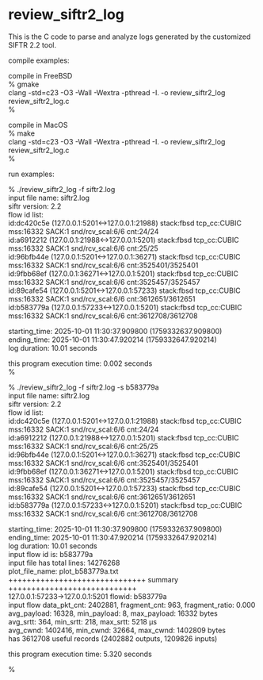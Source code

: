 # review_siftr2_log  
This is the C code to parse and analyze logs generated by the customized SIFTR 2.2 tool.  
  
compile examples:  
  
compile in FreeBSD  
% gmake  
clang -std=c23 -O3 -Wall -Wextra -pthread -I. -o review_siftr2_log review_siftr2_log.c  
%  
  
compile in MacOS  
% make  
clang -std=c23 -O3 -Wall -Wextra -pthread -I. -o review_siftr2_log review_siftr2_log.c  
%  
  
run examples:  
  
% ./review_siftr2_log -f siftr2.log  
input file name: siftr2.log  
siftr version: 2.2  
flow id list:  
 id:dc420c5e (127.0.0.1:5201<->127.0.0.1:21988) stack:fbsd tcp_cc:CUBIC mss:16332 SACK:1 snd/rcv_scal:6/6 cnt:24/24  
 id:a6912212 (127.0.0.1:21988<->127.0.0.1:5201) stack:fbsd tcp_cc:CUBIC mss:16332 SACK:1 snd/rcv_scal:6/6 cnt:25/25  
 id:96bfb44e (127.0.0.1:5201<->127.0.0.1:36271) stack:fbsd tcp_cc:CUBIC mss:16332 SACK:1 snd/rcv_scal:6/6 cnt:3525401/3525401  
 id:9fbb68ef (127.0.0.1:36271<->127.0.0.1:5201) stack:fbsd tcp_cc:CUBIC mss:16332 SACK:1 snd/rcv_scal:6/6 cnt:3525457/3525457  
 id:89cafe54 (127.0.0.1:5201<->127.0.0.1:57233) stack:fbsd tcp_cc:CUBIC mss:16332 SACK:1 snd/rcv_scal:6/6 cnt:3612651/3612651  
 id:b583779a (127.0.0.1:57233<->127.0.0.1:5201) stack:fbsd tcp_cc:CUBIC mss:16332 SACK:1 snd/rcv_scal:6/6 cnt:3612708/3612708  
  
starting_time: 2025-10-01 11:30:37.909800 (1759332637.909800)  
ending_time: 2025-10-01 11:30:47.920214 (1759332647.920214)  
log duration: 10.01 seconds  
  
this program execution time: 0.002 seconds  
%  
  
% ./review_siftr2_log -f siftr2.log -s b583779a    
input file name: siftr2.log  
siftr version: 2.2  
flow id list:  
 id:dc420c5e (127.0.0.1:5201<->127.0.0.1:21988) stack:fbsd tcp_cc:CUBIC mss:16332 SACK:1 snd/rcv_scal:6/6 cnt:24/24  
 id:a6912212 (127.0.0.1:21988<->127.0.0.1:5201) stack:fbsd tcp_cc:CUBIC mss:16332 SACK:1 snd/rcv_scal:6/6 cnt:25/25  
 id:96bfb44e (127.0.0.1:5201<->127.0.0.1:36271) stack:fbsd tcp_cc:CUBIC mss:16332 SACK:1 snd/rcv_scal:6/6 cnt:3525401/3525401  
 id:9fbb68ef (127.0.0.1:36271<->127.0.0.1:5201) stack:fbsd tcp_cc:CUBIC mss:16332 SACK:1 snd/rcv_scal:6/6 cnt:3525457/3525457  
 id:89cafe54 (127.0.0.1:5201<->127.0.0.1:57233) stack:fbsd tcp_cc:CUBIC mss:16332 SACK:1 snd/rcv_scal:6/6 cnt:3612651/3612651  
 id:b583779a (127.0.0.1:57233<->127.0.0.1:5201) stack:fbsd tcp_cc:CUBIC mss:16332 SACK:1 snd/rcv_scal:6/6 cnt:3612708/3612708  
  
starting_time: 2025-10-01 11:30:37.909800 (1759332637.909800)  
ending_time: 2025-10-01 11:30:47.920214 (1759332647.920214)  
log duration: 10.01 seconds  
input flow id is: b583779a  
input file has total lines: 14276268  
plot_file_name: plot_b583779a.txt  
++++++++++++++++++++++++++++++ summary ++++++++++++++++++++++++++++  
  127.0.0.1:57233->127.0.0.1:5201 flowid: b583779a  
input flow data_pkt_cnt: 2402881, fragment_cnt: 963, fragment_ratio: 0.000  
           avg_payload: 16328, min_payload: 8, max_payload: 16332 bytes  
           avg_srtt: 364, min_srtt: 218, max_srtt: 5218 µs  
           avg_cwnd: 1402416, min_cwnd: 32664, max_cwnd: 1402809 bytes  
           has 3612708 useful records (2402882 outputs, 1209826 inputs)  
  
this program execution time: 5.320 seconds  
  
%  